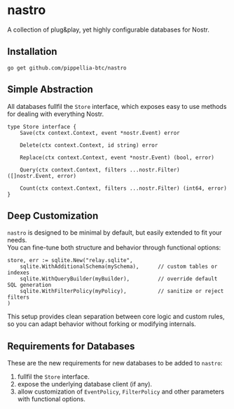 # nastro
A collection of plug&play, yet highly configurable databases for Nostr.

## Installation

```
go get github.com/pippellia-btc/nastro
```

## Simple Abstraction

All databases fullfil the `Store` interface, which exposes easy to use methods for dealing with everything Nostr.  

```golang
type Store interface {
	Save(ctx context.Context, event *nostr.Event) error

	Delete(ctx context.Context, id string) error

	Replace(ctx context.Context, event *nostr.Event) (bool, error)

	Query(ctx context.Context, filters ...nostr.Filter) ([]nostr.Event, error)

	Count(ctx context.Context, filters ...nostr.Filter) (int64, error)
}
```

## Deep Customization

`nastro` is designed to be minimal by default, but easily extended to fit your needs.  
You can fine-tune both structure and behavior through functional options:

```golang
store, err := sqlite.New("relay.sqlite",
	sqlite.WithAdditionalSchema(mySchema),    	// custom tables or indexes
	sqlite.WithQueryBuilder(myBuilder),     	// override default SQL generation
	sqlite.WithFilterPolicy(myPolicy),     		// sanitize or reject filters
)
```

This setup provides clean separation between core logic and custom rules, so you can adapt behavior without forking or modifying internals.

## Requirements for Databases

These are the new requirements for new databases to be added to `nastro`:
1. fullfil the `Store` interface.
2. expose the underlying database client (if any).
3. allow customization of `EventPolicy`, `FilterPolicy` and other parameters with functional options.
